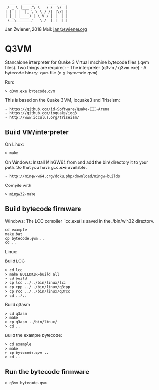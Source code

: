       ___   _______     ____  __
     / _ \ |___ /\ \   / /  \/  |
    | | | |  |_ \ \ \ / /| |\/| |
    | |_| |____) | \ V / | |  | |
     \__\_______/   \_/  |_|  |_|


Jan Zwiener, 2018
Mail: jan@zwiener.org

Q3VM
====

Standalone interpreter for Quake 3 Virtual machine bytecode files (.qvm files).
Two things are required:
    - The interpreter (q3vm / q3vm.exe)
    - A bytecode binary .qvm file (e.g. bytecode.qvm)

Run:

    > q3vm.exe bytecode.qvm


This is based on the Quake 3 VM, ioquake3 and Triseism:

    - https://github.com/id-Software/Quake-III-Arena
    - https://github.com/ioquake/ioq3
    - http://www.icculus.org/triseism/

Build VM/interpreter
--------------------

On Linux:

    > make

On Windows:
Install MinGW64 from and add the bin\ directory it to your path.
So that you have gcc.exe available.

    - http://mingw-w64.org/doku.php/download/mingw-builds

Compile with:

    > mingw32-make

Build bytecode firmware
-----------------------

Windows:
The LCC compiler (lcc.exe) is saved in the ./bin/win32 directory.

    cd example
    make.bat
    cp bytecode.qvm ..
    cd ..

Linux:

Build LCC

    > cd lcc
    > make BUILDDIR=build all
    > cd build
    > cp lcc ../../bin/linux/lcc
    > cp cpp ../../bin/linux/q3cpp
    > cp rcc ../../bin/linux/q3rcc
    > cd ../..

Build q3asm

    > cd q3asm
    > make
    > cp q3asm ../bin/linux/
    > cd ..

Build the example bytecode:

    > cd example
    > make
    > cp bytecode.qvm ..
    > cd ..

Run the bytecode firmware
-------------------------

    > q3vm bytecode.qvm

